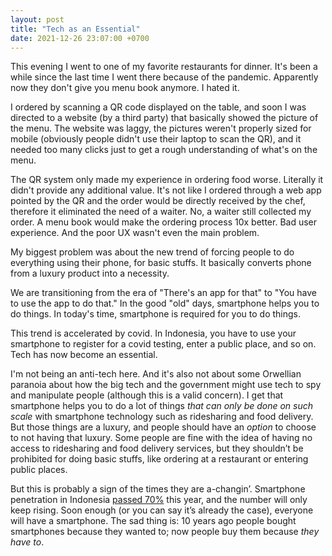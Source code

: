 ```yaml
---
layout: post
title: "Tech as an Essential"
date: 2021-12-26 23:07:00 +0700
---
```


This evening I went to one of my favorite restaurants for dinner. It's been a while since the last time I went there because of the pandemic. Apparently now they don't give you menu book anymore. I hated it.

I ordered by scanning a QR code displayed on the table, and soon I was directed to a website (by a third party) that basically showed the picture of the menu. The website was laggy, the pictures weren't properly sized for mobile (obviously people didn't use their laptop to scan the QR), and it needed too many clicks just to get a rough understanding of what's on the menu.

The QR system only made my experience in ordering food worse. Literally it didn't provide any additional value. It's not like I ordered through a web app pointed by the QR and the order would be directly received by the chef, therefore it eliminated the need of a waiter. No, a waiter still collected my order. A menu book would make the ordering process 10x better. Bad user experience. And the poor UX wasn't even the main problem.

My biggest problem was about the new trend of forcing people to do everything using their phone, for basic stuffs. It basically converts phone from a luxury product into a necessity.

We are transitioning from the era of "There's an app for that" to "You have to use the app to do that." In the good "old" days, smartphone helps you to do things. In today's time, smartphone is required for you to do things.

This trend is accelerated by covid. In Indonesia, you have to use your smartphone to register for a covid testing, enter a public place, and so on. Tech has now become an essential.

I'm not being an anti-tech here. And it's also not about some Orwellian paranoia about how the big tech and the government might use tech to spy and manipulate people (although this is a valid concern). I get that smartphone helps you to do a lot of things _that can only be done on such scale_ with smartphone technology such as ridesharing and food delivery. But those things are a luxury, and people should have an _option_ to choose to not having that luxury. Some people are fine with the idea of having no access to ridesharing and food delivery services, but they shouldn’t be prohibited for doing basic stuffs, like ordering at a restaurant or entering public places.

But this is probably a sign of the times they are a-changin’. Smartphone penetration in Indonesia [passed 70%](https://www.statista.com/statistics/321485/smartphone-user-penetration-in-indonesia/) this year, and the number will only keep rising. Soon enough (or you can say it’s already the case), everyone will have a smartphone. The sad thing is: 10 years ago people bought smartphones because they wanted to; now people buy them because _they have to_.
